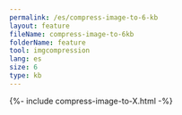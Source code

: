 ```yaml
---
permalink: /es/compress-image-to-6-kb
layout: feature
fileName: compress-image-to-6kb
folderName: feature
tool: imgcompression
lang: es
size: 6
type: kb
---
```


{%- include compress-image-to-X.html -%}
